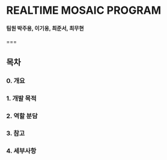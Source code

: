 # REALTIME MOSAIC PROGRAM
#### 팀원   박주용, 이기웅, 최준서, 최무현

 ===

## 목차

### 0. 개요


### 1. 개발 목적


### 2. 역할 분담


### 3. 참고


### 4. 세부사항

